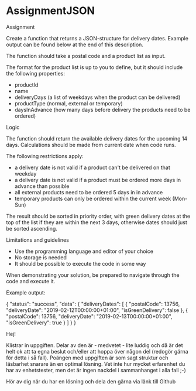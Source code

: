 # AssignmentJSON

Assignment

Create a function that returns a JSON-structure for delivery dates. Example output can be found below at the end of this description.


The function should take a postal code and a product list as input.


The format for the product list is up to you to define, but it should include the following properties:


- productId
- name
- deliveryDays (a list of weekdays when the product can be delivered)
- productType (normal, external or temporary)
- daysInAdvance (how many days before delivery the products need to be ordered)


Logic


The function should return the available delivery dates for the upcoming 14 days. Calculations should be made from current date when code runs.


The following restrictions apply:


- a delivery date is not valid if a product can't be delivered on that weekday
- a delivery date is not valid if a product must be ordered more days in advance than possible
- all external products need to be ordered 5 days in in advance
- temporary products can only be ordered within the current week (Mon-Sun)


The result should be sorted in priority order, with green delivery dates at the top of the list if they are within the next 3 days, otherwise dates should just be sorted ascending.


Limitations and guidelines


- Use the programming language and editor of your choice
- No storage is needed
- It should be possible to execute the code in some way


When demonstrating your solution, be prepared to navigate through the code and execute it.


Example output:


{
 "status": "success",
 "data": {
   "deliveryDates": [
     {
       "postalCode": 13756,
       "deliveryDate": "2019-02-12T00:00:00+01:00",
       "isGreenDelivery": false
     },
     {
       "postalCode": 13756,
       "deliveryDate": "2019-02-13T00:00:00+01:00",
       "isGreenDelivery": true
     }
   ]
 }
}

Hej!

Klistrar in uppgiften. Delar av den är - medvetet - lite luddig och då är det helt ok att ta egna beslut och/eller att hoppa över någon del (redogör gärna för detta i så fall). Poängen med uppgiften är som sagt struktur och läsbarhet snarare än en optimal lösning. Vet inte hur mycket erfarenhet du har av enhetstester, men det är ingen nackdel i sammanhanget i alla fall ;-)

Hör av dig när du har en lösning och dela den gärna via länk till Github
